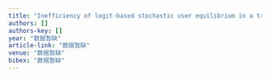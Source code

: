 ```yaml
---
title: "Inefficiency of logit-based stochastic user equilibrium in a traffic network under ATIS"
authors: []
authors-key: []
year: "数据暂缺"
article-link: "数据暂缺"
venue: "数据暂缺"
bibex: "数据暂缺"
---
```

